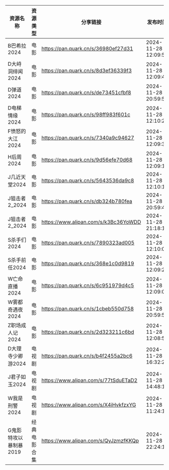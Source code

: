 | 资源名称          | 资源类型   | 分享链接                                 | 发布时间                |
| ------------- | ------ | ------------------------------------ | ------------------- |
| B巴希拉2024      | 电影     | https://pan.quark.cn/s/36980ef27d31  | 2024-11-28 12:09:52 |
| D大峙洞绯闻2024    | 电影     | https://pan.quark.cn/s/8d3ef36339f3  | 2024-11-28 12:09:43 |
| D弹道2024       | 电影     | https://pan.quark.cn/s/de73451cfbf8  | 2024-11-28 20:59:58 |
| D电梯情缘2024     | 电影     | https://pan.quark.cn/s/98ff983f601c  | 2024-11-28 12:10:24 |
| F愤怒的大江2024    | 电影     | https://pan.quark.cn/s/7340a9c94627  | 2024-11-28 12:09:34 |
| H后周2024       | 电影     | https://pan.quark.cn/s/9d56efe70d68  | 2024-11-28 12:09:15 |
| J几近天堂2024     | 电影     | https://pan.quark.cn/s/5643536da9c8  | 2024-11-28 12:10:13 |
| J狙击者2_2024    | 电影     | https://pan.quark.cn/s/db324b780fea  | 2024-11-28 20:59:42 |
| J狙击者2_2024    | 电影     | https://www.alipan.com/s/k3Bc36YoWDD | 2024-11-28 21:18:12 |
| S杀手们2024      | 电影     | https://pan.quark.cn/s/7890323ad005  | 2024-11-28 12:10:03 |
| S杀手前任2024     | 电影     | https://pan.quark.cn/s/368e1c0d9819  | 2024-11-28 12:09:25 |
| W亡命直播2024     | 电影     | https://pan.quark.cn/s/6c951979d4c5  | 2024-11-28 12:09:06 |
| W雾都奇遇夜2024    | 电影     | https://pan.quark.cn/s/1cbeb550d758  | 2024-11-28 20:59:50 |
| Z职场成人记2024    | 电影     | https://pan.quark.cn/s/2d323211c6bd  | 2024-11-28 12:08:56 |
| D大理寺少卿游2024   | 电视剧    | https://pan.quark.cn/s/b4f2455a2bc6  | 2024-11-28 16:32:25 |
| J君子如玉2024     | 电视剧    | https://www.alipan.com/s/77tSduETaD2 | 2024-11-28 14:48:10 |
| W我是刑警2024     | 电视剧    | https://www.alipan.com/s/X4iHvkfzxYG | 2024-11-28 11:24:15 |
| G鬼影特攻以暴制暴2019 | 经典电影合集 | https://www.alipan.com/s/QyJzmzfKKQp | 2024-11-28 22:24:14 |
